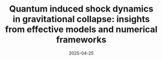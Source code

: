 ---
title: "Quantum induced shock dynamics in gravitational collapse: insights from effective models and numerical frameworks"
authors:
  - DQ
  - H. Liu
date: 2025-04-25
publication_types: ["Preprint"]
publication: "In *arXiv*"
summary: "We investigate shock wave formation in quantum-corrected black hole models..."
featured: true
url_pdf: https://arxiv.org/pdf/2504.18462
url_code: 'https://github.com/qudx54632/Shock-wave-project'
url_doi: "https://arxiv.org/abs/2504.18462"
---